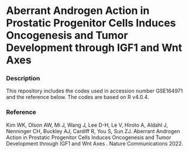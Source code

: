 # Aberrant Androgen Action in Prostatic Progenitor Cells Induces Oncogenesis and Tumor Development through IGF1 and Wnt Axes 

### Description
This repository includes the codes used in accession number GSE164971 and the reference below.
The codes are based on R v4.0.4.

### Reference
Kim WK, Olson AW, Mi J, Wang J, Lee D-H, Le V, Hiroto A, Aldahl J, Nenninger CH, Buckley AJ, Cardiff R, You S, Sun ZJ. Aberrant Androgen Action in Prostatic Progenitor Cells Induces Oncogenesis and Tumor Development through IGF1 and Wnt Axes . Nature Communications 2022.
